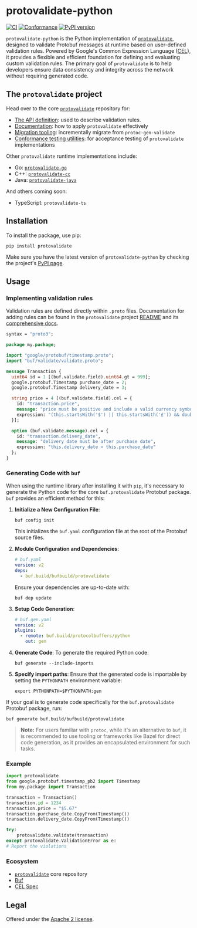# protovalidate-python

[![CI](https://github.com/bufbuild/protovalidate-python/actions/workflows/ci.yaml/badge.svg)](https://github.com/bufbuild/protovalidate-python/actions/workflows/ci.yaml)
[![Conformance](https://github.com/bufbuild/protovalidate-python/actions/workflows/conformance.yaml/badge.svg)](https://github.com/bufbuild/protovalidate-python/actions/workflows/conformance.yaml)
[![PyPI version](https://badge.fury.io/py/protovalidate.svg)](https://badge.fury.io/py/protovalidate)

`protovalidate-python` is the Python implementation of [`protovalidate`](https://github.com/bufbuild/protovalidate),
designed to validate Protobuf messages at runtime based on user-defined validation rules. Powered by Google's
Common Expression Language ([CEL](https://github.com/google/cel-spec)), it provides a flexible and efficient foundation
for defining and evaluating custom validation rules. The primary goal of `protovalidate` is to help developers ensure
data consistency and integrity across the network without requiring generated code.

## The `protovalidate` project

Head over to the core [`protovalidate`](https://github.com/bufbuild/protovalidate/) repository for:

- [The API definition](https://github.com/bufbuild/protovalidate/tree/main/proto/protovalidate/buf/validate/validate.proto):
  used to describe validation rules.
- [Documentation](https://github.com/bufbuild/protovalidate/tree/main/docs): how to apply `protovalidate` effectively
- [Migration tooling](https://github.com/bufbuild/protovalidate/tree/main/docs/migrate.md): incrementally migrate
  from `protoc-gen-validate`
- [Conformance testing utilities](https://github.com/bufbuild/protovalidate/tree/main/docs/conformance.md): for
  acceptance testing of `protovalidate` implementations

Other `protovalidate` runtime implementations include:

- Go: [`protovalidate-go`](https://github.com/bufbuild/protovalidate-go)
- C++: [`protovalidate-cc`](https://github.com/bufbuild/protovalidate-cc)
- Java: [`protovalidate-java`](https://github.com/bufbuild/protovalidate-java)

And others coming soon:

- TypeScript: `protovalidate-ts`

## Installation

To install the package, use pip:

```shell
pip install protovalidate
```

Make sure you have the latest version of `protovalidate-python` by checking the
project's [PyPI page](https://pypi.org/project/protovalidate/).

## Usage

### Implementing validation rules

Validation rules are defined directly within `.proto` files. Documentation for adding rules can be found in
the `protovalidate` project [README](https://github.com/bufbuild/protovalidate) and
its [comprehensive docs](https://github.com/bufbuild/protovalidate/tree/main/docs).

```protobuf
syntax = "proto3";

package my.package;

import "google/protobuf/timestamp.proto";
import "buf/validate/validate.proto";

message Transaction {
  uint64 id = 1 [(buf.validate.field).uint64.gt = 999];
  google.protobuf.Timestamp purchase_date = 2;
  google.protobuf.Timestamp delivery_date = 3;

  string price = 4 [(buf.validate.field).cel = {
    id: "transaction.price",
    message: "price must be positive and include a valid currency symbol ($ or £)",
    expression: "(this.startsWith('$') || this.startsWith('£')) && double(this.substring(1)) > 0"
  }];

  option (buf.validate.message).cel = {
    id: "transaction.delivery_date",
    message: "delivery date must be after purchase date",
    expression: "this.delivery_date > this.purchase_date"
  };
}
```

### Generating Code with `buf`

When using the runtime library after installing it with `pip`, it's necessary to generate the Python code for the core `buf.protovalidate` Protobuf package. `buf` provides an efficient method for this:

1. **Initialize a New Configuration File**:
   ```shell
   buf config init
   ```
   This initializes the `buf.yaml` configuration file at the root of the Protobuf source files.

2. **Module Configuration and Dependencies**:
   ```yaml
   # buf.yaml
   version: v2
   deps:
     - buf.build/bufbuild/protovalidate
   ```

   Ensure your dependencies are up-to-date with:
   ```shell
   buf dep update
   ```

3. **Setup Code Generation**:
   ```yaml
   # buf.gen.yaml
   version: v2
   plugins:
     - remote: buf.build/protocolbuffers/python
       out: gen
   ```

4. **Generate Code**:
   To generate the required Python code:
   ```shell
   buf generate --include-imports
   ```

5. **Specify import paths**:
   Ensure that the generated code is importable by setting the `PYTHONPATH` environment variable:
   ```shell
   export PYTHONPATH=$PYTHONPATH:gen
   ```

If your goal is to generate code specifically for the `buf.protovalidate` Protobuf package, run:
```shell
buf generate buf.build/bufbuild/protovalidate
```

> **Note:** For users familiar with `protoc`, while it's an alternative to `buf`, it is recommended to use tooling or frameworks like Bazel for direct code generation, as it provides an encapsulated environment for such tasks.

### Example

```python
import protovalidate
from google.protobuf.timestamp_pb2 import Timestamp
from my.package import Transaction

transaction = Transaction()
transaction.id = 1234
transaction.price = "$5.67"
transaction.purchase_date.CopyFrom(Timestamp())
transaction.delivery_date.CopyFrom(Timestamp())

try:
    protovalidate.validate(transaction)
except protovalidate.ValidationError as e:
# Report the violations
```

### Ecosystem

- [`protovalidate`](https://github.com/bufbuild/protovalidate) core repository
- [Buf](https://buf.build)
- [CEL Spec](https://github.com/google/cel-spec)

## Legal

Offered under the [Apache 2 license][license].

[license]: LICENSE
[buf]: https://buf.build
[buf-mod]: https://buf.build/bufbuild/protovalidate
[cel-go]: https://github.com/google/cel-go
[cel-spec]: https://github.com/google/cel-spec
